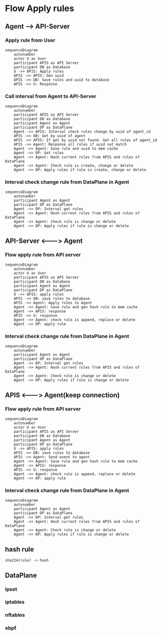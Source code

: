 # Flow Apply rules

## Agent --> API-Server

### Apply rule from User

```mermaid
sequenceDiagram
    autonumber
    actor U as User
    participant APIS as API Server
    participant DB as Database
    U ->> APIS: Apply rules
    APIS ->> APIS: Gen uuid
    APIS ->> DB: Save rules and uuid to database
    APIS ->> U: Response
```

### Call interval from Agent to API-Server

```mermaid
sequenceDiagram
    autonumber
    participant APIS as API Server
    participant DB as Database
    participant Agent as Agent
    participant DP as DataPlane
    Agent ->> APIS: Interval check rules change by uuid of agent_id
    APIS ->> DB: Get by uuid of agent
    APIS ->> APIS: If get by uuid not found. Get all rules of agent_id
    APIS ->> Agent: Response all rules if uuid not match
    Agent ->> Agent: Save rule and uuid to mem cache
    Agent ->> DP: Get rules
    Agent ->> Agent: Hash current rules from APIS and rules of DataPlane
    Agent ->> Agent: Check rule is create, change or delete
    Agent ->> DP: Apply rules if rule is create, change or delete
```

### Interval check change rule from DataPlane in Agent

```mermaid
sequenceDiagram
    autonumber
    participant Agent as Agent
    participant DP as DataPlane
    Agent ->> DP: Interval get rules
    Agent ->> Agent: Hash current rules from APIS and rules of DataPlane
    Agent ->> Agent: Check rule is change or delete
    Agent ->> DP: Apply rules if rule is change or delete
```

## API-Server <---> Agent

### Flow apply rule from API server

```mermaid
sequenceDiagram
    autonumber
    actor U as User
    participant APIS as API Server
    participant DB as Database
    participant Agent as Agent
    participant DP as DataPlane
    U ->> APIS: apply rules
    APIS ->> DB: save rules to database
    APIS ->> Agent: Apply rules to Agent
    Agent ->> Agent: Save rule and gen hash rule to mem cache
    Agent ->> APIS: response
    APIS ->> U: response
    Agent ->> Agent: check rule is append, replace or delete
    Agent ->> DP: apply rule
```

### Interval check change rule from DataPlane in Agent

```mermaid
sequenceDiagram
    autonumber
    participant Agent as Agent
    participant DP as DataPlane
    Agent ->> DP: Interval get rules
    Agent ->> Agent: Hash current rules from APIS and rules of DataPlane
    Agent ->> Agent: Check rule is change or delete
    Agent ->> DP: Apply rules if rule is change or delete
```

## APIS <---> Agent(keep connection)

### Flow apply rule from API server

```mermaid
sequenceDiagram
    autonumber
    actor U as User
    participant APIS as API Server
    participant DB as Database
    participant Agent as Agent
    participant DP as DataPlane
    U ->> APIS: apply rules
    APIS ->> DB: save rules to database
    APIS ->> Agent: Send event to agent
    Agent ->> Agent: Save rule and gen hash rule to mem cache
    Agent ->> APIS: response
    APIS ->> U: response
    Agent ->> Agent: check rule is append, replace or delete
    Agent ->> DP: apply rule
```

### Interval check change rule from DataPlane in Agent

```mermaid
sequenceDiagram
    autonumber
    participant Agent as Agent
    participant DP as DataPlane
    Agent ->> DP: Interval get rules
    Agent ->> Agent: Hash current rules from APIS and rules of DataPlane
    Agent ->> Agent: Check rule is change or delete
    Agent ->> DP: Apply rules if rule is change or delete
```

## hash rule
```
sha224(rule) -> hash
```

## DataPlane
### ipset
### iptables
### nftables
### ebpf

